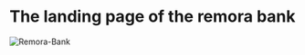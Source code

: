 # The landing page of the remora bank
![Remora-Bank](https://user-images.githubusercontent.com/38583057/212057139-c99e1ed3-6333-415f-9ab5-10a11113036e.png)
